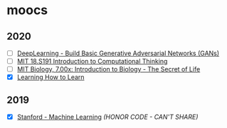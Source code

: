 # moocs

## 2020
- [ ] [DeepLearning - Build Basic Generative Adversarial Networks (GANs)](https://www.coursera.org/learn/build-basic-generative-adversarial-networks-gans)
- [ ] [MIT 18.S191 Introduction to Computational Thinking](https://mitmath.github.io/18S191/Fall20/)
- [ ] [MIT Biology, 7.00x: Introduction to Biology - The Secret of Life](https://courses.edx.org/courses/course-v1:MITx+7.00x+1T2020j/course/)
- [x] [Learning How to Learn](https://www.coursera.org/learn/learning-how-to-learn/home/welcome)

## 2019
- [x] [Stanford - Machine Learning](https://www.coursera.org/learn/machine-learning) *(HONOR CODE - CAN'T SHARE)*

